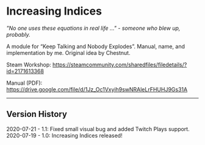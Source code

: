 # Increasing Indices
*"No one uses these equations in real life ..." - someone who blew up, probably.*

A module for “Keep Talking and Nobody Explodes”. Manual, name, and implementation by me. Original idea by Chestnut.

Steam Workshop: https://steamcommunity.com/sharedfiles/filedetails/?id=2171613368

Manual (PDF): https://drive.google.com/file/d/1Jz_Oc1Vxyih9swNRAleLrFHUHJ9Gs31A

---
## Version History
2020-07-21 - 1.1: Fixed small visual bug and added Twitch Plays support.
2020-07-19 - 1.0: Increasing Indices released! 
